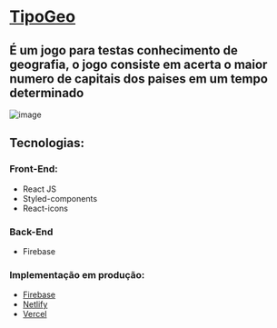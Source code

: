 # [TipoGeo](https://tipogeo.vercel.app/)

## É um jogo para testas conhecimento de geografia, o jogo consiste em acerta o maior numero de capitais dos paises em um tempo determinado

![image](https://user-images.githubusercontent.com/68666964/134706790-2d613ffb-2397-4703-a0c4-e384bc40e85d.png)

## Tecnologias: 
### Front-End:
- React JS
- Styled-components
- React-icons

### Back-End
- Firebase

### Implementação em produção:
- [Firebase](https://back-tipogeo.web.app/)
- [Netlify](https://tipogeo.netlify.app/)
- [Vercel](https://tipogeo.vercel.app/)

